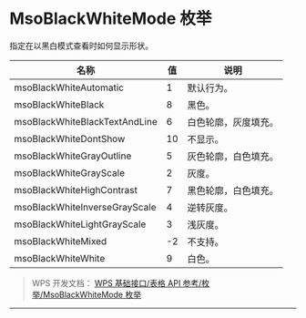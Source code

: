 # MsoBlackWhiteMode 枚举

指定在以黑白模式查看时如何显示形状。

| 名称                          | 值  | 说明                 |
|-------------------------------|-----|----------------------|
| msoBlackWhiteAutomatic        | 1   | 默认行为。           |
| msoBlackWhiteBlack            | 8   | 黑色。               |
| msoBlackWhiteBlackTextAndLine | 6   | 白色轮廓，灰度填充。 |
| msoBlackWhiteDontShow         | 10  | 不显示。             |
| msoBlackWhiteGrayOutline      | 5   | 灰色轮廓，白色填充。 |
| msoBlackWhiteGrayScale        | 2   | 灰度。               |
| msoBlackWhiteHighContrast     | 7   | 黑色轮廓，白色填充。 |
| msoBlackWhiteInverseGrayScale | 4   | 逆转灰度。           |
| msoBlackWhiteLightGrayScale   | 3   | 浅灰度。             |
| msoBlackWhiteMixed            | -2  | 不支持。             |
| msoBlackWhiteWhite            | 9   | 白色。               |

> WPS 开发文档： [WPS 基础接口/表格 API 参考/枚举/MsoBlackWhiteMode 枚举](https://qn.cache.wpscdn.cn/encs/doc/office_v19/topics/WPS%20%E5%9F%BA%E7%A1%80%E6%8E%A5%E5%8F%A3/%E8%A1%A8%E6%A0%BC%20API%20%E5%8F%82%E8%80%83/%E6%9E%9A%E4%B8%BE/MsoBlackWhiteMode%20%E6%9E%9A%E4%B8%BE.html)

------------------------------------------------------------------------
